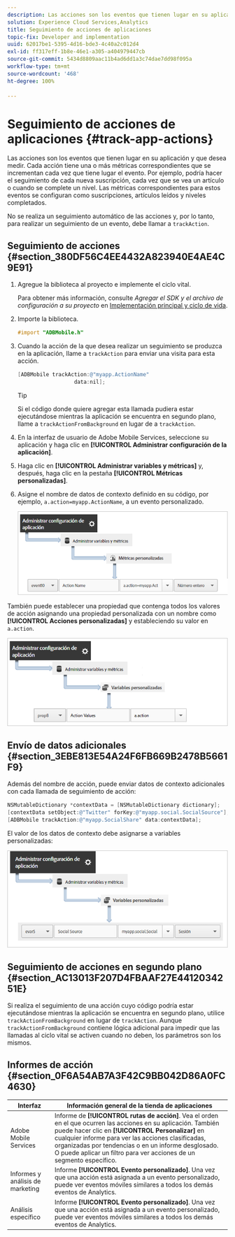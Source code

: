 ```yaml
---
description: Las acciones son los eventos que tienen lugar en su aplicación y que desea medir. Cada acción tiene una o más métricas correspondientes que se incrementan cada vez que tiene lugar el evento. Por ejemplo, podría hacer el seguimiento de cada nueva suscripción, cada vez que se vea un artículo o cuando se complete un nivel. Las métricas correspondientes para estos eventos se configuran como suscripciones, artículos leídos y niveles completados.
solution: Experience Cloud Services,Analytics
title: Seguimiento de acciones de aplicaciones
topic-fix: Developer and implementation
uuid: 62017be1-5395-4d16-bde3-4c40a2c012d4
exl-id: ff317eff-1b8e-46e1-a305-a404979447cb
source-git-commit: 5434d8809aac11b4ad6dd1a3c74dae7dd98f095a
workflow-type: tm+mt
source-wordcount: '468'
ht-degree: 100%

---
```


# Seguimiento de acciones de aplicaciones {#track-app-actions}

Las acciones son los eventos que tienen lugar en su aplicación y que desea medir. Cada acción tiene una o más métricas correspondientes que se incrementan cada vez que tiene lugar el evento. Por ejemplo, podría hacer el seguimiento de cada nueva suscripción, cada vez que se vea un artículo o cuando se complete un nivel. Las métricas correspondientes para estos eventos se configuran como suscripciones, artículos leídos y niveles completados.

No se realiza un seguimiento automático de las acciones y, por lo tanto, para realizar un seguimiento de un evento, debe llamar a `trackAction`.

## Seguimiento de acciones {#section_380DF56C4EE4432A823940E4AE4C9E91}

1. Agregue la biblioteca al proyecto e implemente el ciclo vital.

   Para obtener más información, consulte *Agregar el SDK y el archivo de configuración a su proyecto* en [Implementación principal y ciclo de vida](/help/ios/getting-started/dev-qs.md).
1. Importe la biblioteca.

   ```objective-c
   #import "ADBMobile.h"
   ```

1. Cuando la acción de la que desea realizar un seguimiento se produzca en la aplicación, llame a `trackAction` para enviar una visita para esta acción.

   ```objective-c
   [ADBMobile trackAction:@"myapp.ActionName"  
                     data:nil];
   ```

   >[!TIP]
   >
   >Si el código donde quiere agregar esta llamada pudiera estar ejecutándose mientras la aplicación se encuentra en segundo plano, llame a `trackActionFromBackground` en lugar de a `trackAction`.

1. En la interfaz de usuario de Adobe Mobile Services, seleccione su aplicación y haga clic en **[!UICONTROL Administrar configuración de la aplicación]**.

1. Haga clic en **[!UICONTROL Administrar variables y métricas]** y, después, haga clic en la pestaña **[!UICONTROL Métricas personalizadas]**.

1. Asigne el nombre de datos de contexto definido en su código, por ejemplo, `a.action=myapp.ActionName`, a un evento personalizado.

   ![](assets/map-event-context-data.png)

También puede establecer una propiedad que contenga todos los valores de acción asignando una propiedad personalizada con un nombre como **[!UICONTROL Acciones personalizadas]** y estableciendo su valor en `a.action`.

![](assets/map-custom-prop.png)

## Envío de datos adicionales {#section_3EBE813E54A24F6FB669B2478B5661F9}

Además del nombre de acción, puede enviar datos de contexto adicionales con cada llamada de seguimiento de acción:

```objective-c
NSMutableDictionary *contextData = [NSMutableDictionary dictionary]; 
[contextData setObject:@"Twitter" forKey:@"myapp.social.SocialSource"]; 
[ADBMobile trackAction:@"myapp.SocialShare" data:contextData];
```

El valor de los datos de contexto debe asignarse a variables personalizadas:

![](assets/map-variable-context-action.png)

## Seguimiento de acciones en segundo plano {#section_AC13013F207D4FBAAF27E4412034251E}

Si realiza el seguimiento de una acción cuyo código podría estar ejecutándose mientras la aplicación se encuentra en segundo plano, utilice `trackActionFromBackground` en lugar de `trackAction`. Aunque `trackActionFromBackground` contiene lógica adicional para impedir que las llamadas al ciclo vital se activen cuando no deben, los parámetros son los mismos.

## Informes de acción {#section_0F6A54AB7A3F42C9BB042D86A0FC4630}

| Interfaz | Información general de la tienda de aplicaciones |
|--- |--- |
| Adobe Mobile Services | Informe de **[!UICONTROL rutas de acción]**. Vea el orden en el que ocurren las acciones en su aplicación. También puede hacer clic en **[!UICONTROL Personalizar]** en cualquier informe para ver las acciones clasificadas, organizadas por tendencias o en un informe desglosado. O puede aplicar un filtro para ver acciones de un segmento específico. |
| Informes y análisis de marketing | Informe **[!UICONTROL Evento personalizado]**. Una vez que una acción está asignada a un evento personalizado, puede ver eventos móviles similares a todos los demás eventos de Analytics. |
| Análisis específico | Informe **[!UICONTROL Evento personalizado]**. Una vez que una acción está asignada a un evento personalizado, puede ver eventos móviles similares a todos los demás eventos de Analytics. |
